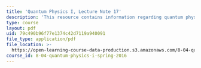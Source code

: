 ```yaml
---
title: 'Quantum Physics I, Lecture Note 17'
description: 'This resource contains information regarding quantum physics: Lecture Note 17.'
type: course
layout: pdf
uid: 79c490b96f77e1374c42d7119a940091
file_type: application/pdf
file_location: >-
  https://open-learning-course-data-production.s3.amazonaws.com/8-04-quantum-physics-i-spring-2016/79c490b96f77e1374c42d7119a940091_MIT8_04S16_LecNotes17.pdf
course_id: 8-04-quantum-physics-i-spring-2016
---
```

